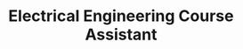 ---
layout: experience
title: Electrical Engineering Course Assistant
short: modcon-rwm
where: [Olin College, 'http://www.olin.edu']

dates: ['9/2/2013', '5/12/2014']
---